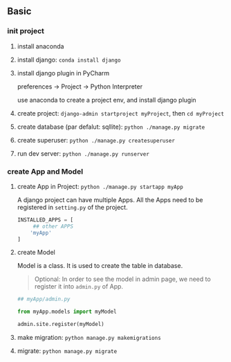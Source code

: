 ## Basic

### init project

1. install anaconda

2. install django: `conda install django`

3. install django plugin in PyCharm

   preferences -> Project -> Python Interpreter

   use anaconda to create a project env, and install django plugin

4. create project: `django-admin startproject myProject`, then `cd myProject`

5. create database (par defalut: sqllite): `python ./manage.py migrate`

6. create superuser: `python ./manage.py createsuperuser`

7. run dev server: `python ./manage.py runserver`

### create App and Model

1. create App in Project: `python ./manage.py startapp myApp`

   A django project can have multiple Apps. All the Apps need to be registered in `setting.py` of the project.

   ```python
   INSTALLED_APPS = [
        ## other APPS
       'myApp'
   ]
   ```

2. create Model

   Model is a class. It is used to create the table in database.

   > Optional: In order to see the model in admin page, we need to register it into `admin.py` of App.

   ```python
   ## myApp/admin.py
   
   from myApp.models import myModel
   
   admin.site.register(myModel)
   ```

3. make migration: `python manage.py makemigrations`

4. migrate: `python manage.py migrate`